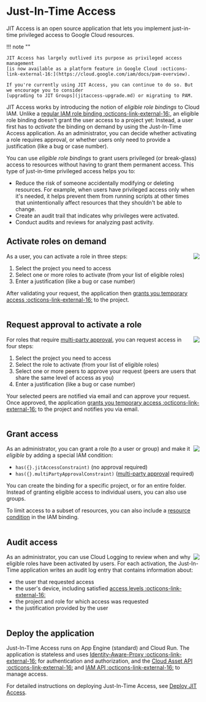 # Just-In-Time Access

JIT Access is an open source application that lets you implement just-in-time privileged access to Google Cloud resources. 

!!! note ""

    JIT Access has largely outlived its purpose as privileged access management
    [is now available as a platform feature in Google Cloud :octicons-link-external-16:](https://cloud.google.com/iam/docs/pam-overview).

    If you're currently using JIT Access, you can continue to do so. But we encourage you to consider 
    [upgrading to JIT Groups](jitaccess-upgrade.md) or migrating to PAM.


JIT Access works by introducing the notion of _eligible role bindings_ to Cloud IAM. Unlike a [regular
IAM role binding :octicons-link-external-16:](https://cloud.google.com/iam/docs/overview#cloud-iam-policy), 
an eligible role binding doesn't grant the user access to a project yet:
Instead, a user first has to _activate_ the binding on demand by using the Just-In-Time Access application. As an administrator,
you can decide whether activating a role requires approval, or whether users only need to provide a justification (like a bug or case number).

You can use _eligible role bindings_ to grant users privileged (or break-glass) access to resources
without having to grant them permanent access. This type of just-in-time privileged access helps you to:

* Reduce the risk of someone accidentally modifying or deleting resources. For example, when users have privileged access only when it's needed, it helps prevent them from running scripts at other times that unintentionally affect resources that they shouldn't be able to change.
* Create an audit trail that indicates why privileges were activated.
* Conduct audits and reviews for analyzing past activity.

## Activate roles on demand

<a href='../images/JIT-Activation-Screencast.gif?raw=true'>
<img src='../images/JIT-Activation_350.png' align='right'>
</a>

As a user, you can activate a role in three steps:

1. Select the project you need to access
2. Select one or more roles to activate (from your list of eligible roles)
3. Enter a justification (like a bug or case number)

After validating your request, the application then
[grants you temporary access :octicons-link-external-16:](https://cloud.google.com/iam/docs/configuring-temporary-access)
to the project.

<img src='../images/pix.gif' style='width: 100%; height: 1px'>


## Request approval to activate a role

<a href='../images/MPA-Activation-Screencast.gif?raw=true'>
<img src='../images/MPA-Activation_350.png' align='right'>
</a>

For roles that require [multi-party approval](multi-party-approval.md), 
you can request access in four steps:

1. Select the project you need to access
2. Select the role to activate (from your list of eligible roles)
3. Select one or more peers to approve your request (peers are users that share the same level of access as you)
3. Enter a justification (like a bug or case number)

Your selected peers are notified via email and can approve your request. Once approved, the application 
[grants you temporary access :octicons-link-external-16:](https://cloud.google.com/iam/docs/configuring-temporary-access) to the project
and notifies you via email.

<img src='../images/pix.gif' style='width: 100%; height: 1px'>


## Grant access

<a href='../images/Condition.png?raw=true'>
<img src='../images/Condition_350.png' align='right'>
</a>

As an administrator, you can grant a role (to a user or group) and make it _eligible_ by adding a special IAM condition:

* `has({}.jitAccessConstraint)` (no approval required)
* `has({}.multiPartyApprovalConstraint)` ([multi-party approval](multi-party-approval.md) required) 

You can create the binding for a specific project, or for an entire folder. Instead of granting eligible
access to individual users, you can also use groups.

To limit access to a subset of resources, you can also include a [resource condition](resource-conditions.md)
in the IAM binding.

<img src='../images/pix.gif' style='width: 100%; height: 1px'>


## Audit access

<a href='../images/AuditLog.png?raw=true'>
<img src='../images/AuditLog_350.png' align='right'>
</a>

As an administrator, you can use Cloud Logging to review when and why eligible roles have been activated by users. 
For each activation, the Just-In-Time application writes an audit log entry that contains information about:

* the user that requested access
* the user's device, including satisfied [access levels :octicons-link-external-16:](https://cloud.google.com/access-context-manager/docs/manage-access-levels) 
* the project and role for which access was requested
* the justification provided by the user

<img src='../images/pix.gif' style='width: 100%; height: 1px'>


## Deploy the application

Just-In-Time Access runs on App Engine (standard) and Cloud Run. The application
is stateless and uses [Identity-Aware-Proxy :octicons-link-external-16:](https://cloud.google.com/iap/docs/concepts-overview) for authentication and authorization, 
and the [Cloud Asset API :octicons-link-external-16:](https://cloud.google.com/asset-inventory/docs/reference/rest) and 
[IAM API :octicons-link-external-16:](https://cloud.google.com/iam/docs/reference/rest) to manage access.

For detailed instructions on deploying Just-In-Time Access, see
[Deploy JIT Access](jitaccess-deploy.md).
